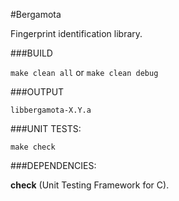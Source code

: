 #Bergamota

Fingerprint identification library.

###BUILD

`make clean all` or `make clean debug`

###OUTPUT

`libbergamota-X.Y.a`

###UNIT TESTS:

`make check`

###DEPENDENCIES:

__check__ (Unit Testing Framework for C).
